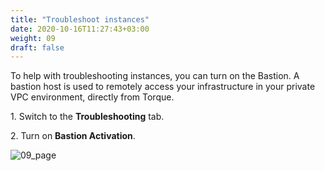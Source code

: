 ```yaml
---
title: "Troubleshoot instances"
date: 2020-10-16T11:27:43+03:00
weight: 09
draft: false
---
```


To help with troubleshooting instances, you can turn on the Bastion. A bastion host is used to remotely access your infrastructure in your private VPC environment, directly from Torque.

1\. Switch to the __Troubleshooting__ tab.

2\. Turn on __Bastion Activation__.

 ![09_page](/images/module2/09_page.png)
